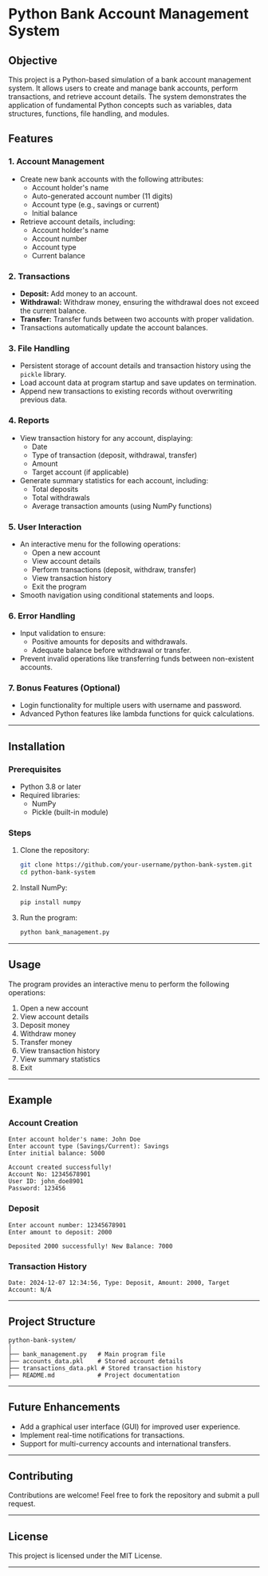 # Python Bank Account Management System  

## Objective  
This project is a Python-based simulation of a bank account management system. It allows users to create and manage bank accounts, perform transactions, and retrieve account details. The system demonstrates the application of fundamental Python concepts such as variables, data structures, functions, file handling, and modules.  

## Features  

### 1. Account Management  
- Create new bank accounts with the following attributes:  
  - Account holder's name  
  - Auto-generated account number (11 digits)  
  - Account type (e.g., savings or current)  
  - Initial balance  
- Retrieve account details, including:  
  - Account holder's name  
  - Account number  
  - Account type  
  - Current balance  

### 2. Transactions  
- **Deposit:** Add money to an account.  
- **Withdrawal:** Withdraw money, ensuring the withdrawal does not exceed the current balance.  
- **Transfer:** Transfer funds between two accounts with proper validation.  
- Transactions automatically update the account balances.  

### 3. File Handling  
- Persistent storage of account details and transaction history using the `pickle` library.  
- Load account data at program startup and save updates on termination.  
- Append new transactions to existing records without overwriting previous data.  

### 4. Reports  
- View transaction history for any account, displaying:  
  - Date  
  - Type of transaction (deposit, withdrawal, transfer)  
  - Amount  
  - Target account (if applicable)  
- Generate summary statistics for each account, including:  
  - Total deposits  
  - Total withdrawals  
  - Average transaction amounts (using NumPy functions)  

### 5. User Interaction  
- An interactive menu for the following operations:  
  - Open a new account  
  - View account details  
  - Perform transactions (deposit, withdraw, transfer)  
  - View transaction history  
  - Exit the program  
- Smooth navigation using conditional statements and loops.  

### 6. Error Handling  
- Input validation to ensure:  
  - Positive amounts for deposits and withdrawals.  
  - Adequate balance before withdrawal or transfer.  
- Prevent invalid operations like transferring funds between non-existent accounts.  

### 7. Bonus Features (Optional)  
- Login functionality for multiple users with username and password.  
- Advanced Python features like lambda functions for quick calculations.  

---

## Installation  

### Prerequisites  
- Python 3.8 or later  
- Required libraries:  
  - NumPy  
  - Pickle (built-in module)  

### Steps  
1. Clone the repository:  
   ```bash  
   git clone https://github.com/your-username/python-bank-system.git  
   cd python-bank-system  
   ```  

2. Install NumPy:  
   ```bash  
   pip install numpy  
   ```  

3. Run the program:  
   ```bash  
   python bank_management.py  
   ```  

---

## Usage  

The program provides an interactive menu to perform the following operations:  
1. Open a new account  
2. View account details  
3. Deposit money  
4. Withdraw money  
5. Transfer money  
6. View transaction history  
7. View summary statistics  
8. Exit  

---

## Example  

### Account Creation  
```text  
Enter account holder's name: John Doe  
Enter account type (Savings/Current): Savings  
Enter initial balance: 5000  

Account created successfully!  
Account No: 12345678901  
User ID: john_doe8901  
Password: 123456  
```  

### Deposit  
```text  
Enter account number: 12345678901  
Enter amount to deposit: 2000  

Deposited 2000 successfully! New Balance: 7000  
```  

### Transaction History  
```text  
Date: 2024-12-07 12:34:56, Type: Deposit, Amount: 2000, Target Account: N/A  
```  

---

## Project Structure  

```  
python-bank-system/  
│  
├── bank_management.py   # Main program file  
├── accounts_data.pkl    # Stored account details  
├── transactions_data.pkl # Stored transaction history  
├── README.md            # Project documentation  
```  

---

## Future Enhancements  
- Add a graphical user interface (GUI) for improved user experience.  
- Implement real-time notifications for transactions.  
- Support for multi-currency accounts and international transfers.  

---

## Contributing  
Contributions are welcome! Feel free to fork the repository and submit a pull request.  

---

## License  
This project is licensed under the MIT License.  

---  
